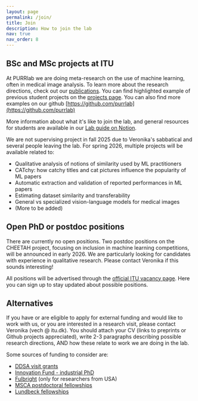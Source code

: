 ```yaml
---
layout: page
permalink: /join/
title: Join
description: How to join the lab
nav: true
nav_order: 8
---
```


## BSc and MSc projects at ITU

At PURRlab we are doing meta-research on the use of machine learning, often in medical image analysis. To learn more about the research directions, check out our [publications](https://purrlab.github.io/publications/). You can find highlighted example of previous student projects on the [projects page](https://purrlab.github.io/projects/). You can also find more examples on our github [https://github.com/purrlab](https://github.com/purrlab)

More information about what it's like to join the lab, and general resources for students are available in our [Lab guide on Notion](https://vcheplygina.notion.site/Lab-guide-PURRlab-at-ITU-c85f30c838f1447780773a456cf35fcd?pvs=74).

We are not supervising project in fall 2025 due to Veronika's sabbatical and several people leaving the lab. For spring 2026, multiple projects will be available related to:

* Qualitative analysis of notions of similarity used by ML practitioners
* CATchy: how catchy titles and cat pictures influence the popularity of ML papers
* Automatic extraction and validation of reported performances in ML papers
* Estimating dataset similarity and transferability
* General vs specialized vision-language models for medical images 
* (More to be added)


## Open PhD or postdoc positions

There are currently no open positions. Two postdoc positions on the CHEETAH project, focusing on inclusion in machine learning competitions, will be announced in early 2026. We are particularly looking for candidates with experience in qualitative research. Please contact Veronika if this sounds interesting!

All positions will be advertised through the [official ITU vacancy page](https://en.itu.dk/About-ITU/Vacancies). Here you can sign up to stay updated about possible positions. 


## Alternatives

If you have or are eligible to apply for external funding and would like to work with us, or you are interested in a research visit, please contact Veronika (vech @ itu.dk). You should attach your CV (links to preprints or Github projects appreciated), write 2-3 paragraphs describing possible research directions, AND how these relate to work we are doing in the lab. 

Some sources of funding to consider are:

* [DDSA visit grants](https://ddsa.dk/visitgrants/)
* [Innovation Fund - industrial PhD](https://innovationsfonden.dk/en/p/industrial-researcher/industrial-phd-all-areas-private)
* [Fulbright](https://fulbrightcenter.dk/) (only for researchers from USA)
* [MSCA postdoctoral fellowships](https://marie-sklodowska-curie-actions.ec.europa.eu/calls/msca-postdoctoral-fellowships-2023)
* [Lundbeck fellowships](https://lundbeckfonden.com/uddelinger-priser/ansoegere/apply-grants/lf-fellows)
